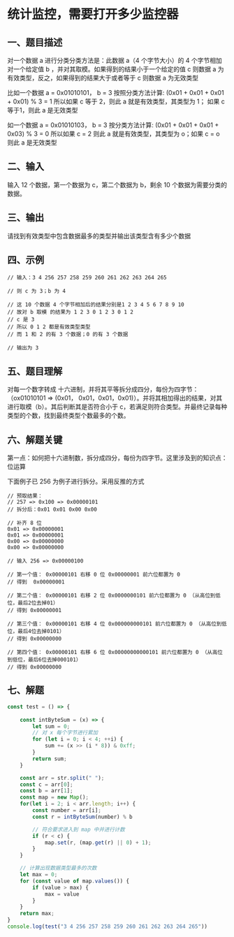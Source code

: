 # 统计监控，需要打开多少监控器

## 一、题目描述

对一个数据 a 进行分类分类方法是：此数据 a（4 个字节大小）的 4 个字节相加对一个给定值 b ，并对其取模。如果得到的结果小于一个给定的值 c 则数据 a 为有效类型，反之，如果得到的结果大于或者等于 c 则数据 a 为无效类型

比如一个数据 a = 0x01010101， b = 3
按照分类方法计算: (0x01 + 0x01 + 0x01 + 0x01) % 3 = 1
所以如果 c 等于 2，则此 a 就是有效类型，其类型为 1； 如果 c等于1，则此 a 是无效类型

如一个数据 a = 0x01010103， b = 3
按分类方法计算: (0x01 + 0x01 + 0x01 + 0x03) % 3 = 0
所以如果 c = 2 则此 a 就是有效类型，其类型为 o；如果 c = o 则此 a 是无效类型

## 二、输入

输入 12 个数据，第一个数据为 c，第二个数据为 b，剩余 10 个数据为需要分类的数据。

## 三、输出

请找到有效类型中包含数据最多的类型并输出该类型含有多少个数据

## 四、示例

```
// 输入：3 4 256 257 258 259 260 261 262 263 264 265

// 则 c 为 3；b 为 4

// 这 10 个数据 4 个字节相加后的结果分别是1 2 3 4 5 6 7 8 9 10
// 故对 b 取模 的结果为 1 2 3 0 1 2 3 0 1 2 
// c 是 3 
// 所以 0 1 2 都是有效类型类型
// 而 1 和 2 的有 3 个数据；0 的有 3 个数据

// 输出为 3
```

## 五、题目理解

对每一个数字转成 十六进制，并将其平等拆分成四分，每份为四字节：（ox01010101 => (0x01， 0x01，0x01，0x01)）。并将其相加得出的结果，对其进行取模（b）。其后判断其是否符合小于 c，若满足则符合类型。并最终记录每种类型的个数，找到最终类型个数最多的个数。

## 六、解题关键

第一点：如何把十六进制数，拆分成四分，每份为四字节。这里涉及到的知识点：位运算

下面例子已 256 为例子进行拆分。采用反推的方式

```
// 预取结果：
// 257 => 0x100 => 0x00000101
// 拆分后：0x01 0x01 0x00 0x00

// 补齐 8 位
0x01 => 0x00000001   
0x01 => 0x00000001   
0x00 => 0x00000000
0x00 => 0x00000000

// 输入 256 => 0x00000100

// 第一个值： 0x00000101 右移 0 位 0x00000001 前六位都置为 0 
// 得到  0x00000001

// 第二个值： 0x00000101 右移 2 位 0x0000000101 前六位都置为 0 （从高位到低位，最后2位去掉01）
// 得到 0x00000001

// 第三个值： 0x00000101 右移 4 位 0x000000000101 前六位都置为 0 （从高位到低位，最后4位去掉0101） 
// 得到 0x00000000

// 第四个值： 0x00000101 右移 6 位 0x00000000000101 前六位都置为 0 （从高位到低位，最后6位去掉000101）
// 得到 0x00000000
```



## 七、解题

```javascript
const test = () => {
    
    const intByteSum = (x) => {
        let sum = 0;
        // 对 x 每个字节进行累加
        for (let i = 0; i < 4; ++i) {
            sum += (x >> (i * 8)) & 0xff;
        }
        return sum;
    }

    const arr = str.split(" ");
    const c = arr[0];
    const b = arr[1];
    const map = new Map();
    for(let i = 2; i < arr.length; i++) {
        const number = arr[i];
        const r = intByteSum(number) % b

        // 符合要求进入到 map 中并进行计数
        if (r < c) {
            map.set(r, (map.get(r) || 0) + 1);
        }
    }

    // 计算出现数据类型最多的次数
    let max = 0;
    for (const value of map.values()) {
        if (value > max) {
            max = value
        }
    }
    return max;
}
console.log(test("3 4 256 257 258 259 260 261 262 263 264 265")) 
```